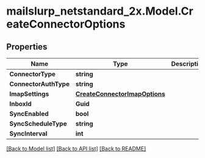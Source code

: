 # mailslurp_netstandard_2x.Model.CreateConnectorOptions

## Properties

Name | Type | Description | Notes
------------ | ------------- | ------------- | -------------
**ConnectorType** | **string** |  | 
**ConnectorAuthType** | **string** |  | 
**ImapSettings** | [**CreateConnectorImapOptions**](CreateConnectorImapOptions) |  | [optional] 
**InboxId** | **Guid** |  | [optional] 
**SyncEnabled** | **bool** |  | 
**SyncScheduleType** | **string** |  | 
**SyncInterval** | **int** |  | [optional] 

[[Back to Model list]](../README#documentation-for-models) [[Back to API list]](../README#documentation-for-api-endpoints) [[Back to README]](../README)

